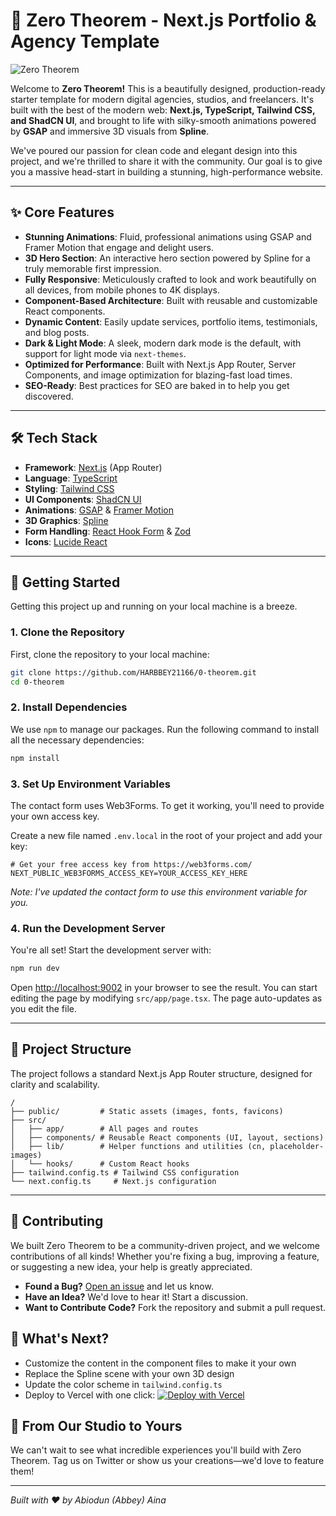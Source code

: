 
# 🚀 Zero Theorem - Next.js Portfolio & Agency Template

![Zero Theorem](https://i.pinimg.com/1200x/78/a6/97/78a6977314662fe64f69898c4055c722.jpg)

Welcome to **Zero Theorem!** This is a beautifully designed, production-ready starter template for modern digital agencies, studios, and freelancers. It's built with the best of the modern web: **Next.js, TypeScript, Tailwind CSS, and ShadCN UI**, and brought to life with silky-smooth animations powered by **GSAP** and immersive 3D visuals from **Spline**.

We've poured our passion for clean code and elegant design into this project, and we're thrilled to share it with the community. Our goal is to give you a massive head-start in building a stunning, high-performance website.

---

## ✨ Core Features

-   **Stunning Animations**: Fluid, professional animations using GSAP and Framer Motion that engage and delight users.
-   **3D Hero Section**: An interactive hero section powered by Spline for a truly memorable first impression.
-   **Fully Responsive**: Meticulously crafted to look and work beautifully on all devices, from mobile phones to 4K displays.
-   **Component-Based Architecture**: Built with reusable and customizable React components.
-   **Dynamic Content**: Easily update services, portfolio items, testimonials, and blog posts.
-   **Dark & Light Mode**: A sleek, modern dark mode is the default, with support for light mode via `next-themes`.
-   **Optimized for Performance**: Built with Next.js App Router, Server Components, and image optimization for blazing-fast load times.
-   **SEO-Ready**: Best practices for SEO are baked in to help you get discovered.

---

## 🛠️ Tech Stack

-   **Framework**: [Next.js](https://nextjs.org/) (App Router)
-   **Language**: [TypeScript](https://www.typescriptlang.org/)
-   **Styling**: [Tailwind CSS](https://tailwindcss.com/)
-   **UI Components**: [ShadCN UI](https://ui.shadcn.com/)
-   **Animations**: [GSAP](https://gsap.com/) & [Framer Motion](https://www.framer.com/motion/)
-   **3D Graphics**: [Spline](https://spline.design/)
-   **Form Handling**: [React Hook Form](https://react-hook-form.com/) & [Zod](https://zod.dev/)
-   **Icons**: [Lucide React](https://lucide.dev/)

---

## 🚀 Getting Started

Getting this project up and running on your local machine is a breeze.

### 1. Clone the Repository

First, clone the repository to your local machine:

```bash
git clone https://github.com/HARBBEY21166/0-theorem.git
cd 0-theorem
```

### 2. Install Dependencies

We use `npm` to manage our packages. Run the following command to install all the necessary dependencies:

```bash
npm install
```

### 3. Set Up Environment Variables

The contact form uses Web3Forms. To get it working, you'll need to provide your own access key.

Create a new file named `.env.local` in the root of your project and add your key:

```env
# Get your free access key from https://web3forms.com/
NEXT_PUBLIC_WEB3FORMS_ACCESS_KEY=YOUR_ACCESS_KEY_HERE
```

*Note: I've updated the contact form to use this environment variable for you.*

### 4. Run the Development Server

You're all set! Start the development server with:

```bash
npm run dev
```

Open [http://localhost:9002](http://localhost:9002) in your browser to see the result. You can start editing the page by modifying `src/app/page.tsx`. The page auto-updates as you edit the file.

---

## 📂 Project Structure

The project follows a standard Next.js App Router structure, designed for clarity and scalability.

```
/
├── public/         # Static assets (images, fonts, favicons)
├── src/
│   ├── app/        # All pages and routes
│   ├── components/ # Reusable React components (UI, layout, sections)
│   ├── lib/        # Helper functions and utilities (cn, placeholder-images)
│   └── hooks/      # Custom React hooks
├── tailwind.config.ts # Tailwind CSS configuration
└── next.config.ts     # Next.js configuration
```

---

## 🤝 Contributing

We built Zero Theorem to be a community-driven project, and we welcome contributions of all kinds! Whether you're fixing a bug, improving a feature, or suggesting a new idea, your help is greatly appreciated.

-   **Found a Bug?** [Open an issue](https://github.com/HARBBEY21166/0-theorem/issues) and let us know.
-   **Have an Idea?** We'd love to hear it! Start a discussion.
-   **Want to Contribute Code?** Fork the repository and submit a pull request.


## 🎯 What's Next?

- Customize the content in the component files to make it your own
- Replace the Spline scene with your own 3D design
- Update the color scheme in `tailwind.config.ts`
- Deploy to Vercel with one click: [![Deploy with Vercel](https://vercel.com/button)](https://vercel.com/new)

## 💫 From Our Studio to Yours

We can't wait to see what incredible experiences you'll build with Zero Theorem. Tag us on Twitter or show us your creations—we'd love to feature them!

---

*Built with ❤️ by Abiodun (Abbey) Aina*

